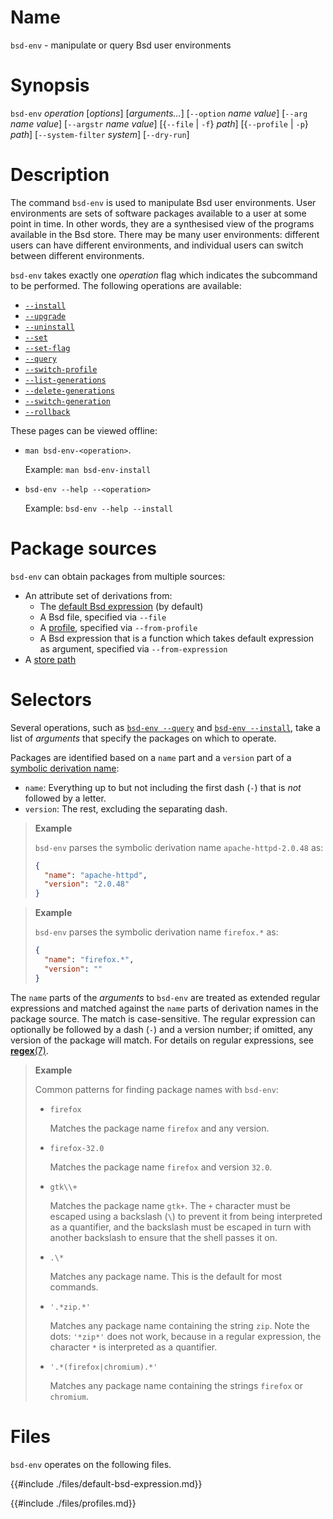 # Name

`bsd-env` - manipulate or query Bsd user environments

# Synopsis

`bsd-env` *operation* [*options*] [*arguments…*]
  [`--option` *name* *value*]
  [`--arg` *name* *value*]
  [`--argstr` *name* *value*]
  [{`--file` | `-f`} *path*]
  [{`--profile` | `-p`} *path*]
  [`--system-filter` *system*]
  [`--dry-run`]

# Description

The command `bsd-env` is used to manipulate Bsd user environments. User
environments are sets of software packages available to a user at some
point in time. In other words, they are a synthesised view of the
programs available in the Bsd store. There may be many user
environments: different users can have different environments, and
individual users can switch between different environments.

`bsd-env` takes exactly one *operation* flag which indicates the
subcommand to be performed. The following operations are available:

- [`--install`](./bsd-env/install.md)
- [`--upgrade`](./bsd-env/upgrade.md)
- [`--uninstall`](./bsd-env/uninstall.md)
- [`--set`](./bsd-env/set.md)
- [`--set-flag`](./bsd-env/set-flag.md)
- [`--query`](./bsd-env/query.md)
- [`--switch-profile`](./bsd-env/switch-profile.md)
- [`--list-generations`](./bsd-env/list-generations.md)
- [`--delete-generations`](./bsd-env/delete-generations.md)
- [`--switch-generation`](./bsd-env/switch-generation.md)
- [`--rollback`](./bsd-env/rollback.md)

These pages can be viewed offline:

- `man bsd-env-<operation>`.

  Example: `man bsd-env-install`

- `bsd-env --help --<operation>`

  Example: `bsd-env --help --install`

# Package sources

`bsd-env` can obtain packages from multiple sources:

- An attribute set of derivations from:
  - The [default Bsd expression](@docroot@/command-ref/files/default-bsd-expression.md) (by default)
  - A Bsd file, specified via `--file`
  - A [profile](@docroot@/command-ref/files/profiles.md), specified via `--from-profile`
  - A Bsd expression that is a function which takes default expression as argument, specified via `--from-expression`
- A [store path](@docroot@/store/store-path.md)

# Selectors

Several operations, such as [`bsd-env --query`](./bsd-env/query.md) and [`bsd-env --install`](./bsd-env/install.md), take a list of *arguments* that specify the packages on which to operate.

Packages are identified based on a `name` part and a `version` part of a [symbolic derivation name](@docroot@/language/derivations.md#attr-name):

- `name`: Everything up to but not including the first dash (`-`) that is *not* followed by a letter.
- `version`: The rest, excluding the separating dash.

> **Example**
>
> `bsd-env` parses the symbolic derivation name `apache-httpd-2.0.48` as:
>
> ```json
> {
>   "name": "apache-httpd",
>   "version": "2.0.48"
> }
> ```

> **Example**
>
> `bsd-env` parses the symbolic derivation name `firefox.*` as:
>
> ```json
> {
>   "name": "firefox.*",
>   "version": ""
> }
> ```

The `name` parts of the *arguments* to `bsd-env` are treated as extended regular expressions and matched against the `name` parts of derivation names in the package source.
The match is case-sensitive.
The regular expression can optionally be followed by a dash (`-`) and a version number; if omitted, any version of the package will match.
For details on regular expressions, see [**regex**(7)](https://linux.die.net/man/7/regex).

> **Example**
>
> Common patterns for finding package names with `bsd-env`:
>
> - `firefox`
>
>   Matches the package name `firefox` and any version.
>
> - `firefox-32.0`
>
>   Matches the package name `firefox` and version `32.0`.
>
> - `gtk\\+`
>
>   Matches the package name `gtk+`.
>   The `+` character must be escaped using a backslash (`\`) to prevent it from being interpreted as a quantifier, and the backslash must be escaped in turn with another backslash to ensure that the shell passes it on.
>
> - `.\*`
>
>   Matches any package name.
>   This is the default for most commands.
>
> - `'.*zip.*'`
>
>   Matches any package name containing the string `zip`.
>   Note the dots: `'*zip*'` does not work, because in a regular expression, the character `*` is interpreted as a quantifier.
>
> - `'.*(firefox|chromium).*'`
>
>   Matches any package name containing the strings `firefox` or `chromium`.

# Files

`bsd-env` operates on the following files.

{{#include ./files/default-bsd-expression.md}}

{{#include ./files/profiles.md}}
